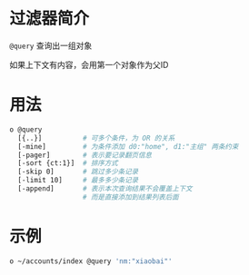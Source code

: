 # 过滤器简介

`@query` 查询出一组对象

如果上下文有内容，会用第一个对象作为父ID

# 用法

```bash
o @query
  [{..}]          # 可多个条件，为 OR 的关系
  [-mine]         # 为条件添加 d0:"home", d1:"主组" 两条约束
  [-pager]        # 表示要记录翻页信息
  [-sort {ct:1}]  # 排序方式
  [-skip 0]       # 跳过多少条记录
  [-limit 10]     # 最多多少条记录
  [-append]       # 表示本次查询结果不会覆盖上下文
                  # 而是直接添加到结果列表后面
```

# 示例

```bash
o ~/accounts/index @query 'nm:"xiaobai"'
```

